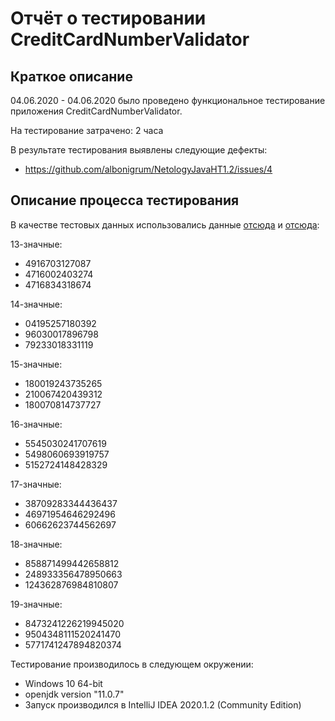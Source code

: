 # Отчёт о тестировании CreditCardNumberValidator

## Краткое описание

04.06.2020 - 04.06.2020 было проведено функциональное тестирование приложения CreditCardNumberValidator.

На тестирование затрачено: 2 часа

В результате тестирования выявлены следующие дефекты:
* https://github.com/albonigrum/NetologyJavaHT1.2/issues/4

## Описание процесса тестирования

В качестве тестовых данных использовались данные 
[отсюда](https://www.freeformatter.com/credit-card-number-generator-validator.html) и 
[отсюда](https://www.dcode.fr/luhn-algorithm):

13-значные:
* 4916703127087
* 4716002403274
* 4716834318674

14-значные:
* 04195257180392
* 96030017896798
* 79233018331119

15-значные:
* 180019243735265
* 210067420439312
* 180070814737727

16-значные:
* 5545030241707619
* 5498060693919757
* 5152724148428329

17-значные:
* 38709283344436437
* 46971954646292496
* 60662623744562697

18-значные:
* 858871499442658812
* 248933356478950663
* 124362876984810807

19-значные:
* 8473241226219945020
* 9504348111520241470
* 5771741247894820374


Тестирование производилось в следующем окружении:
* Windows 10 64-bit
* openjdk version "11.0.7"
* Запуск производился в IntelliJ IDEA 2020.1.2 (Community Edition)
